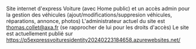 Site internet d'express Voiture (avec Home public) et un accès admin pour la gestion des véhicules (ajout/modifications/suppresion véhicules, réparations, annonce, photos)
L'administrateur actuel du site est thomas.collet@axa.fr (se rapprocher de lui pour les droits d'accès)
Le site est actuellement publié sur https://p5expressvoituresidentity20240223184658.azurewebsites.net/ 
